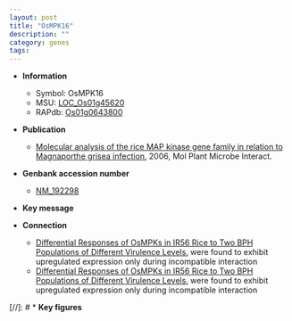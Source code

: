 ```yaml
---
layout: post
title: "OsMPK16"
description: ""
category: genes
tags: 
---
```


* **Information**  
    + Symbol: OsMPK16  
    + MSU: [LOC_Os01g45620](http://rice.plantbiology.msu.edu/cgi-bin/ORF_infopage.cgi?orf=LOC_Os01g45620)  
    + RAPdb: [Os01g0643800](http://rapdb.dna.affrc.go.jp/viewer/gbrowse_details/irgsp1?name=Os01g0643800)  

* **Publication**  
    + [Molecular analysis of the rice MAP kinase gene family in relation to Magnaporthe grisea infection](http://www.ncbi.nlm.nih.gov/pubmed?term=Molecular+analysis+of+the+rice+MAP+kinase+gene+family+in+relation+to+Magnaporthe+grisea+infection%5BTitle%5D), 2006, Mol Plant Microbe Interact.

* **Genbank accession number**  
    + [NM_192298](http://www.ncbi.nlm.nih.gov/nuccore/NM_192298)

* **Key message**  

* **Connection**  
    + [Differential Responses of OsMPKs in IR56 Rice to Two BPH Populations of Different Virulence Levels.](OsMPK1,+OsMPK3,+OsMPK7,+OsMPK14,+and+OsMPK16) were found to exhibit upregulated expression only during incompatible interaction
    + [Differential Responses of OsMPKs in IR56 Rice to Two BPH Populations of Different Virulence Levels.](OsMPK1,+OsMPK3,+OsMPK7,+OsMPK14,+and+OsMPK16) were found to exhibit upregulated expression only during incompatible interaction

[//]: # * **Key figures**  


